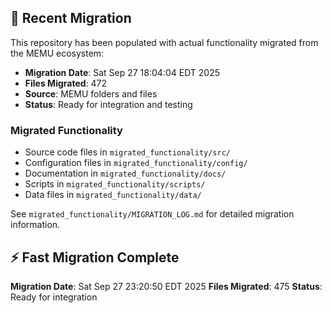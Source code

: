 
## 🔄 Recent Migration

This repository has been populated with actual functionality migrated from the MEMU ecosystem:

- **Migration Date**: Sat Sep 27 18:04:04 EDT 2025
- **Files Migrated**:      472
- **Source**: MEMU folders and files
- **Status**: Ready for integration and testing

### Migrated Functionality
- Source code files in `migrated_functionality/src/`
- Configuration files in `migrated_functionality/config/`
- Documentation in `migrated_functionality/docs/`
- Scripts in `migrated_functionality/scripts/`
- Data files in `migrated_functionality/data/`

See `migrated_functionality/MIGRATION_LOG.md` for detailed migration information.


## ⚡ Fast Migration Complete

**Migration Date**: Sat Sep 27 23:20:50 EDT 2025
**Files Migrated**:      475
**Status**: Ready for integration

